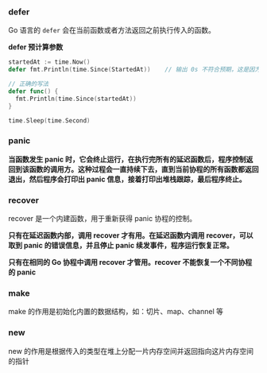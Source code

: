 ### defer

Go 语言的 `defer` 会在当前函数或者方法返回之前执行传入的函数。

**defer 预计算参数**

```go
startedAt := time.Now()
defer fmt.Println(time.Since(StartedAt))	// 输出 0s 不符合预期，这是因为 defer 对于参数的计算是在 defer 关键字调用时计算，而不是在 main 函数退出之前计算

// 正确的写法
defer func() {
  fmt.Println(time.Since(startedAt))
}

time.Sleep(time.Second)
```



### panic

**当函数发生 panic 时，它会终止运行，在执行完所有的延迟函数后，程序控制返回到该函数的调用方。这种过程会一直持续下去，直到当前协程的所有函数都返回退出，然后程序会打印出 panic 信息，接着打印出堆栈跟踪，最后程序终止。**

### recover

recover 是一个内建函数，用于重新获得 panic 协程的控制。

**只有在延迟函数内部，调用 recover 才有用。在延迟函数内调用 recover，可以取到 panic 的错误信息，并且停止 panic 续发事件，程序运行恢复正常。**

**只有在相同的 Go 协程中调用 recover 才管用。recover 不能恢复一个不同协程的 panic**

### make

make 的作用是初始化内置的数据结构，如：切片、map、channel 等

### new

new 的作用是根据传入的类型在堆上分配一片内存空间并返回指向这片内存空间的指针